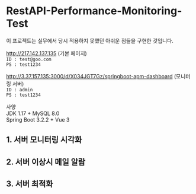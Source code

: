 ﻿# RestAPI-Performance-Monitoring-Test

이 프로젝트는 실무에서 당시 적용하지 못했던 아쉬운 점들을 구현한 것입니다.

http://217.142.137.135 (기본 페이지)  
`ID : test@goo.com`  
`PS : test1234`

http://3.37.157.135:3000/d/X034JGT7Gz/springboot-apm-dashboard (모니터링 서버)  
`ID : admin`  
`PS : test1234`


사양  
JDK 1.17 + MySQL 8.0  
Spring Boot 3.2.2 + Vue 3  


## 1. 서버 모니터링 시각화



## 2. 서버 이상시 메일 알람



## 3. 서버 최적화
